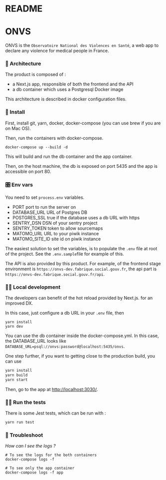 # README

# ONVS

ONVS is the `Observatoire National des Violences en Santé`, a web app to declare any violence for medical people in France.

### 🧡 Architecture

The product is composed of :

- a Next.js app, responsible of both the frontend and the API
- a db container which uses a Postgresql Docker image

This architecture is described in docker configuration files.

### 👔 Install

First, install git, yarn, docker, docker-compose (you can use brew if you are on Mac OS).

Then, run the containers with docker-compose.

```
docker-compose up --build -d
```

This will build and run the db container and the app container.

Then, on the host machine, the db is exposed on port 5435 and the app is accessible on port 80.

### 🎛️ Env vars

You need to set `process.env` variables.

- PORT port to run the server on
- DATABASE_URL URL of Postgres DB
- POSTGRES_SSL true if the database uses a db URL with https
- SENTRY_DSN DSN of your sentry project
- SENTRY_TOKEN token to allow sourcemaps
- MATOMO_URL URL to your piwik instance
- MATOMO_SITE_ID site id on piwik instance

The easiest solution to set the variables, is to populate the `.env` file at root of the project. See the `.env.sample`file for example of this.

The API is also provided by this product. For example, of the frontend stage environment is `https://onvs-dev.fabrique.social.gouv.fr`, the api part is `https://onvs-dev.fabrique.social.gouv.fr/api`.

### 👩‍🍳 Local development

The developers can benefit of the hot reload provided by Next.js. for an improved DX.

In this case, just configure a db URL in your `.env` file, then

```
yarn install
yarn dev
```

You can use the db container inside the docker-compose.yml. In this case, the DATABASE_URL looks like `DATABASE_URL=psql://onvs:password@localhost:5435/onvs`.

One step further, if you want to getting close to the production build, you can use

```jsx
yarn install
yarn build
yarn start
```

Then, go to the app at [http://localhost:3030/](http://localhost:3030/).

### 🏋️‍♂️ Run the tests

There is some Jest tests, which can be run with :

```jsx
yarn run test
```

### 🧯 Troubleshoot

_How can I see the logs ?_

```
# To see the logs for the both containers
docker-compose logs -f

# To see only the app container
docker-compose logs -f app
```
